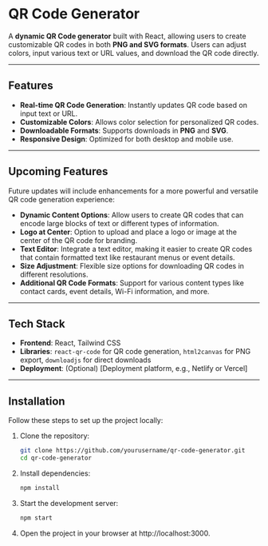 # QR Code Generator

A **dynamic QR Code generator** built with React, allowing users to create customizable QR codes in both **PNG and SVG formats**. Users can adjust colors, input various text or URL values, and download the QR code directly.

---

## Features

- **Real-time QR Code Generation**: Instantly updates QR code based on input text or URL.
- **Customizable Colors**: Allows color selection for personalized QR codes.
- **Downloadable Formats**: Supports downloads in **PNG** and **SVG**.
- **Responsive Design**: Optimized for both desktop and mobile use.

---

## Upcoming Features

Future updates will include enhancements for a more powerful and versatile QR code generation experience:

- **Dynamic Content Options**: Allow users to create QR codes that can encode large blocks of text or different types of information.
- **Logo at Center**: Option to upload and place a logo or image at the center of the QR code for branding.
- **Text Editor**: Integrate a text editor, making it easier to create QR codes that contain formatted text like restaurant menus or event details.
- **Size Adjustment**: Flexible size options for downloading QR codes in different resolutions.
- **Additional QR Code Formats**: Support for various content types like contact cards, event details, Wi-Fi information, and more.

---

## Tech Stack

- **Frontend**: React, Tailwind CSS
- **Libraries**: `react-qr-code` for QR code generation, `html2canvas` for PNG export, `downloadjs` for direct downloads
- **Deployment**: (Optional) [Deployment platform, e.g., Netlify or Vercel]

---

## Installation

Follow these steps to set up the project locally:

1. Clone the repository:
   ```bash
   git clone https://github.com/yourusername/qr-code-generator.git
   cd qr-code-generator
   ```
2. Install dependencies:

   ```bash
   npm install
   ```

3. Start the development server:
   ```bash
   npm start
   ```
4. Open the project in your browser at http://localhost:3000.
